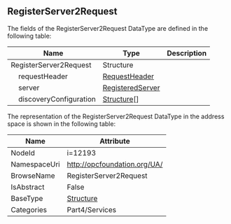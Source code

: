 <!-- datatype -->
## RegisterServer2Request
  
<!-- end of description -->
The fields of the RegisterServer2Request DataType are defined in the following table:  

|Name|Type|Description|
|---|---|---|
|RegisterServer2Request|Structure||
|&nbsp;&nbsp;&nbsp;&nbsp;requestHeader|[RequestHeader](../../../Part4/Services/RequestHeader/readme.md)||
|&nbsp;&nbsp;&nbsp;&nbsp;server|[RegisteredServer](../../../Part4/DataTypes/RegisteredServer/readme.md)||
|&nbsp;&nbsp;&nbsp;&nbsp;discoveryConfiguration|[Structure](../../../Part3/DataTypes/Structure/readme.md)[]||

The representation of the RegisterServer2Request DataType in the address space is shown in the following table:  

|Name|Attribute|
|---|---|
|NodeId|i=12193|
|NamespaceUri|http://opcfoundation.org/UA/|
|BrowseName|RegisterServer2Request|
|IsAbstract|False|
|BaseType|[Structure](../../../Part3/DataTypes/Structure/readme.md)|
|Categories|Part4/Services|

